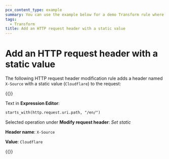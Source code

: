 ```yaml
---
pcx_content_type: example
summary: You can use the example below for a demo Transform rule where a header named `X-Source` with a static value (`Cloudflare`) is added to the request.
tags:
  - Transform
title: Add an HTTP request header with a static value
---
```


# Add an HTTP request header with a static value

The following HTTP request header modification rule adds a header named `X-Source` with a static value (`Cloudflare`) to the request:

{{<example>}}

Text in **Expression Editor**:

```txt
starts_with(http.request.uri.path, "/en/")
```

Selected operation under **Modify request header**: _Set static_

**Header name**: `X-Source`

**Value**: `Cloudflare`

{{</example>}}
